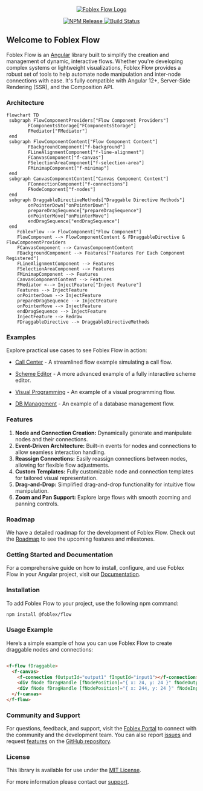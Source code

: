<p align="center">
  <a href="https://flow.foblex.com/">
    <img style="margin: auto" src="https://github.com/user-attachments/assets/ee1d39f6-0a89-4cb9-8dee-1652aba82e69" alt="Foblex Flow Logo"/>
  </a>
</p>

<p align="center">
  <a href="https://www.npmjs.com/package/@foblex/flow">
    <img src="https://img.shields.io/npm/v/@foblex/flow.svg?logo=npm&logoColor=fff&label=Release&color=limegreen" alt="NPM Release"/>
  </a>
  <a href="https://github.com/foblex/f-flow/actions/workflows/tests-ci.yml">
    <img src="https://github.com/foblex/f-flow/actions/workflows/tests-ci.yml/badge.svg" alt="Build Status"/>
  </a>
</p>

## Welcome to Foblex Flow

Foblex Flow is an [Angular](https://angular.dev/) library built to simplify the creation and management of dynamic, interactive flows. 
Whether you're developing complex systems or lightweight visualizations, Foblex Flow provides a robust set of tools to help automate node manipulation and inter-node connections with ease. It's fully compatible with Angular 12+, Server-Side Rendering (SSR), and the Composition API.

### Architecture

```mermaid
flowchart TD
 subgraph FlowComponentProviders["Flow Component Providers"]
        FComponentsStorage["FComponentsStorage"]
        FMediator["FMediator"]
 end
 subgraph FlowComponentContent["Flow Component Content"]
        FBackgroundComponent["f-background"]
        FLineAlignmentComponent["f-line-alignment"]
        FCanvasComponent["f-canvas"]
        FSelectionAreaComponent["f-selection-area"]
        FMinimapComponent["f-minimap"]
 end
 subgraph CanvasComponentContent["Canvas Component Content"]
        FConnectionComponent["f-connections"]
        FNodeComponent["f-nodes"]
 end
 subgraph DraggableDirectiveMethods["Draggable Directive Methods"]
        onPointerDown["onPointerDown"]
        prepareDragSequence["prepareDragSequence"]
        onPointerMove["onPointerMove"]
        endDragSequence["endDragSequence"]
 end
    FoblexFlow --> FlowComponent["Flow Component"]
    FlowComponent --> FlowComponentContent & FDraggableDirective & FlowComponentProviders
    FCanvasComponent --> CanvasComponentContent
    FBackgroundComponent --> Features["Features For Each Component Registered"]
    FLineAlignmentComponent --> Features
    FSelectionAreaComponent --> Features
    FMinimapComponent --> Features
    CanvasComponentContent --> Features
    FMediator <--> InjectFeature["Inject Feature"]
    Features --> InjectFeature
    onPointerDown --> InjectFeature
    prepareDragSequence --> InjectFeature
    onPointerMove --> InjectFeature
    endDragSequence --> InjectFeature
    InjectFeature --> Redraw
    FDraggableDirective --> DraggableDirectiveMethods
```

### Examples

Explore practical use cases to see Foblex Flow in action:

- [Call Center](https://github.com/Foblex/f-flow-example) - A streamlined flow example simulating a call flow.

- [Scheme Editor](https://github.com/Foblex/f-scheme-editor) - A more advanced example of a fully interactive scheme editor.

- [Visual Programming](https://flow.foblex.com/examples/f-visual-programming-flow/) - An example of a visual programming flow.

- [DB Management](https://flow.foblex.com/examples/f-db-management-flow/) - An example of a database management flow.

### Features

1. **Node and Connection Creation:** Dynamically generate and manipulate nodes and their connections.
2. **Event-Driven Architecture:** Built-in events for nodes and connections to allow seamless interaction handling.
3. **Reassign Connections:** Easily reassign connections between nodes, allowing for flexible flow adjustments.
4. **Custom Templates:** Fully customizable node and connection templates for tailored visual representation.
5. **Drag-and-Drop:** Simplified drag-and-drop functionality for intuitive flow manipulation.
6. **Zoom and Pan Support:** Explore large flows with smooth zooming and panning controls.

### Roadmap

We have a detailed roadmap for the development of Foblex Flow. Check out the [Roadmap](./ROADMAP.md) to see the upcoming features and milestones.

### Getting Started and Documentation

For a comprehensive guide on how to install, configure, and use Foblex Flow in your Angular project, visit our [Documentation](https://flow.foblex.com/docs/get-started).

### Installation

To add Foblex Flow to your project, use the following npm command:

```bash
npm install @foblex/flow
```

### Usage Example

Here’s a simple example of how you can use Foblex Flow to create draggable nodes and connections:

```html

<f-flow fDraggable>
  <f-canvas>
    <f-connection fOutputId="output1" fInputId="input1"></f-connection>
    <div fNode fDragHandle [fNodePosition]="{ x: 24, y: 24 }" fNodeOutput fOutputId="output1" fOutputConnectableSide="right"> Drag me</div>
    <div fNode fDragHandle [fNodePosition]="{ x: 244, y: 24 }" fNodeInput fInputId="input1" fInputConnectableSide="left"> Drag me</div>
  </f-canvas>
</f-flow>
```

### Community and Support

For questions, feedback, and support, visit the [Foblex Portal](https://flow.foblex.com/) to connect with the community and the development team.
You can also report [issues](https://github.com/Foblex/flow/issues) and request [features](https://github.com/Foblex/flow/discussions) on the [GitHub repository](https://github.com/Foblex/flow).

### License

This library is available for use under the [MIT License](./LICENSE).

For more information please contact our [support](mailto:support@foblex.com).

